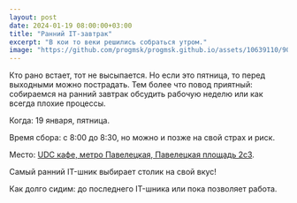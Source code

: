 ```yaml
---
layout: post
date: 2024-01-19 08:00:00+03:00
title: "Ранний IT-завтрак"
excerpt: "В кои то веки решились собраться утром."
image: "https://github.com/progmsk/progmsk.github.io/assets/10639110/9056d9a1-7986-4856-a62d-1fb6a2d0a1f5"
---
```


Кто рано встает, тот не высыпается. Но если это пятница, то перед выходными можно пострадать.
Тем более что повод приятный: собираемся на ранний завтрак обсудить рабочую неделю или как всегда плохие процессы.

Когда: 19 января, пятница.

Время сбора: с 8:00 до 8:30, но можно и позже на свой страх и риск.

Место: [UDC кафе, метро Павелецкая, Павелецкая площадь 2с3](https://yandex.ru/maps/org/udckafe/72104546616/?ll=37.636495%2C55.729470&z=13).

Самый ранний IT-шник выбирает столик на свой вкус!

Как долго сидим: до последнего IT-шника или пока позволяет работа.
